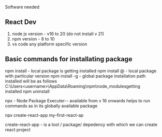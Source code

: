 
Software needed

React Dev
------------------------------------------------
1. node js version - v16 to  20 (do not install v 21)
2. npm version - 8 to 10
3. vs code any platform specific version 


Basic commands for installating package
--------------------------------------------

npm install <packagename>   - local package is getting installed
npm install <packagename>@<version>  - local package with particular version 
npm install  -g <packagename> - global package installation path installed will be as follows C:\Users\<username></username>\AppData\Roaming\npm\node_modulesgetting installed
 npm uninstall <packagename>


npx - Node Package Executer-- available from v 16 onwards helps to run commands as in its globally available package


npx create-react-app my-first-react-ap

create-react-app - is a tool / package/ depedency with which we can create react project


